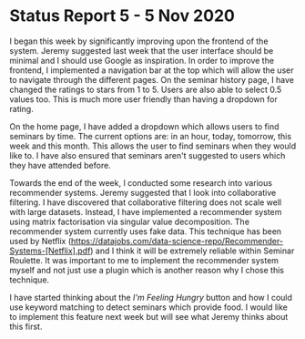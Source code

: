 # Status Report 5 - 5 Nov 2020

I began this week by significantly improving upon the frontend of the system. Jeremy suggested last week that the user interface should be minimal and I should use Google as inspiration. In order to improve the frontend, I implemented a navigation bar at the top which will allow the user to navigate through the different pages. On the seminar history page, I have changed the ratings to stars from 1 to 5. Users are also able to select 0.5 values too. This is much more user friendly than having a dropdown for rating.

On the home page, I have added a dropdown which allows users to find seminars by time. The current options are: in an hour, today, tomorrow, this week and this month. This allows the user to find seminars when they would like to. I have also ensured that seminars aren't suggested to users which they have attended before.

Towards the end of the week, I conducted some research into various recommender systems. Jeremy suggested that I look into collaborative filtering. I have discovered that collaborative filtering does not scale well with large datasets. Instead, I have implemented a recommender system using matrix factorisation via singular value decomposition. The recommender system currently uses fake data. This technique has been used by Netflix (https://datajobs.com/data-science-repo/Recommender-Systems-[Netflix].pdf) and I think it will be extremely reliable within Seminar Roulette. It was important to me to implement the recommender system myself and not just use a plugin which is another reason why I chose this technique.

I have started thinking about the _I'm Feeling Hungry_ button and how I could use keyword matching to detect seminars which provide food. I would like to implement this feature next week but will see what Jeremy thinks about this first.
